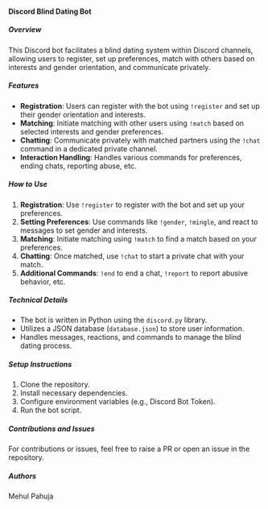 #### Discord Blind Dating Bot

##### Overview
This Discord bot facilitates a blind dating system within Discord channels, allowing users to register, set up preferences, match with others based on interests and gender orientation, and communicate privately.

##### Features
- **Registration**: Users can register with the bot using `!register` and set up their gender orientation and interests.
- **Matching**: Initiate matching with other users using `!match` based on selected interests and gender preferences.
- **Chatting**: Communicate privately with matched partners using the `!chat` command in a dedicated private channel.
- **Interaction Handling**: Handles various commands for preferences, ending chats, reporting abuse, etc.

##### How to Use
1. **Registration**: Use `!register` to register with the bot and set up your preferences.
2. **Setting Preferences**: Use commands like `!gender`, `!mingle`, and react to messages to set gender and interests.
3. **Matching**: Initiate matching using `!match` to find a match based on your preferences.
4. **Chatting**: Once matched, use `!chat` to start a private chat with your match.
5. **Additional Commands**: `!end` to end a chat, `!report` to report abusive behavior, etc.

##### Technical Details
- The bot is written in Python using the `discord.py` library.
- Utilizes a JSON database (`database.json`) to store user information.
- Handles messages, reactions, and commands to manage the blind dating process.

##### Setup Instructions
1. Clone the repository.
2. Install necessary dependencies.
3. Configure environment variables (e.g., Discord Bot Token).
4. Run the bot script.

##### Contributions and Issues
For contributions or issues, feel free to raise a PR or open an issue in the repository.

##### Authors
Mehul Pahuja
